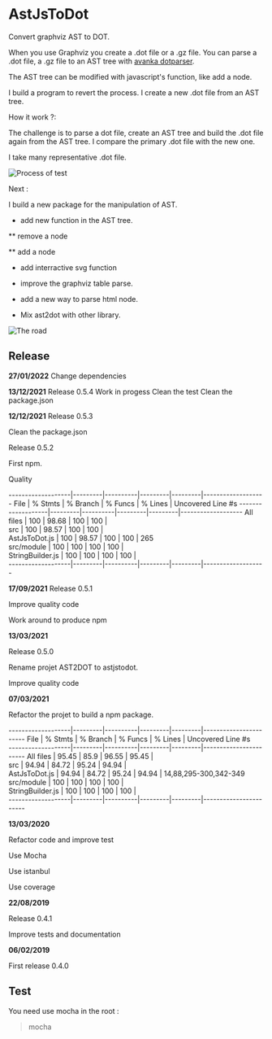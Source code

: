 # AstJsToDot
Convert graphviz AST to DOT.

When you use Graphviz you create a .dot file or a .gz file.
You can parse a .dot file, a .gz file to an AST tree with 
[avanka dotparser](https://github.com/anvaka/dotparser).

The AST tree can be modified with javascript's function, like add a node.

I build a program to revert the process.
I create a new .dot file from an AST tree.

How it work ?:

The challenge is to parse a dot file, create an AST tree and build the .dot file again from the AST tree.
I compare the primary .dot file with the new one.

I take many representative .dot file.


![Process of test](./documentation/description3.png)

Next :

I build a new package for the manipulation of AST.

* add new function in the AST tree.

** remove a node

** add a node

* add interractive svg function
* improve the graphviz table parse.

* add a new way to parse html node.

* Mix ast2dot with other library.
  
![The road](./documentation/Chaine.png)

Release
-----------------
**27/01/2022**
Change dependencies

**13/12/2021**
Release 0.5.4
Work in progess
Clean the test
Clean the package.json

**12/12/2021**
Release 0.5.3

Clean the package.json

Release 0.5.2

First npm.

Quality

-------------------|---------|----------|---------|---------|-------------------
File               | % Stmts | % Branch | % Funcs | % Lines | Uncovered Line #s 
-------------------|---------|----------|---------|---------|-------------------
All files          |     100 |    98.68 |     100 |     100 |                   
 src               |     100 |    98.57 |     100 |     100 |                   
  AstJsToDot.js    |     100 |    98.57 |     100 |     100 | 265               
 src/module        |     100 |      100 |     100 |     100 |                   
  StringBuilder.js |     100 |      100 |     100 |     100 |                   
-------------------|---------|----------|---------|---------|-------------------

**17/09/2021**
Release 0.5.1

Improve quality code

Work around to produce npm

**13/03/2021**

Release 0.5.0

Rename projet AST2DOT to astjstodot.

Improve quality code

**07/03/2021**

Refactor the projet to build a npm package.

-------------------|---------|----------|---------|---------|-----------------------
File               | % Stmts | % Branch | % Funcs | % Lines | Uncovered Line #s     
-------------------|---------|----------|---------|---------|-----------------------
All files          |   95.45 |     85.9 |   96.55 |   95.45 |                       
 src               |   94.94 |    84.72 |   95.24 |   94.94 |                       
  AstJsToDot.js    |   94.94 |    84.72 |   95.24 |   94.94 | 14,88,295-300,342-349 
 src/module        |     100 |      100 |     100 |     100 |                       
  StringBuilder.js |     100 |      100 |     100 |     100 |                       
-------------------|---------|----------|---------|---------|-----------------------

**13/03/2020**

Refactor code and improve test

Use Mocha

Use istanbul

Use coverage

**22/08/2019**

Release 0.4.1

Improve tests and documentation

**06/02/2019**

First release 0.4.0

Test
-----------------
You need use mocha
in the root :
>mocha
